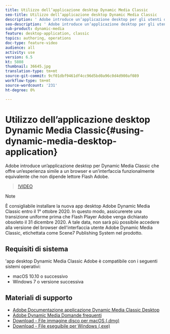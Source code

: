 ```yaml
---
title: Utilizzo dell’applicazione desktop Dynamic Media Classic
seo-title: Utilizzo dell’applicazione desktop Dynamic Media Classic
description: ' Adobe introduce un’applicazione desktop per gli utenti di Dynamic Media Classic che non si affidano più  tecnologia Flash Adobe nel browser.'
seo-description: ' Adobe introduce un’applicazione desktop per gli utenti di Dynamic Media Classic che non si affidano più  tecnologia Flash Adobe nel browser.'
sub-product: dynamic-media
feature: desktop-application, classic
topics: authoring, operations
doc-type: feature-video
audience: all
activity: use
version: 6.5
kt: 5808
thumbnail: 36645.jpg
translation-type: tm+mt
source-git-commit: 9cf01dbf9461df4cc96d5bd0a96c0d4d900af089
workflow-type: tm+mt
source-wordcount: '231'
ht-degree: 0%

---
```



# Utilizzo dell’applicazione desktop Dynamic Media Classic{#using-dynamic-media-desktop-application}

 Adobe introduce un’applicazione desktop per Dynamic Media Classic che offre un’esperienza simile a un browser e un’interfaccia funzionalmente equivalente che non dipende  lettore Flash Adobe.

>[!VIDEO](https://video.tv.adobe.com/v/36645/?quality=12)

>[!NOTE]
>
> È consigliabile installare la nuova app desktop  Adobe Dynamic Media Classic entro il 1° ottobre 2020. In questo modo, assicurerete una transizione uniforme prima che  Flash Player Adobe venga dichiarato obsoleto il 31 dicembre 2020. A tale data, non sarà più possibile accedere alla versione del browser dell&#39;interfaccia utente  Adobe Dynamic Media Classic, etichettata come Scene7 Publishing System nel prodotto.

## Requisiti di sistema

&#39;app desktop Dynamic Media Classic Adobe è compatibile con i seguenti sistemi operativi:

* macOS 10.10 o successivo
* Windows 7 o versione successiva

## Materiali di supporto

* [Adobe Documentazione applicazione Dynamic Media Classic Desktop](https://docs.adobe.com/content/help/en/dynamic-media-classic/using/intro/dynamic-media-classic-desktop-app.html)
* [Adobe Dynamic Media Domande frequenti](https://docs.adobe.com/content/help/en/dynamic-media-classic/using/new-ui-2020.html)
* [Download - File immagine disco per macOS (.dmg)](http://download.macromedia.com/dynamic-media-classic/20.20.1/adobe-dynamic-media-classic-20.20.1.dmg)
* [Download - File eseguibile per Windows (.exe)](http://download.macromedia.com/dynamic-media-classic/20.20.1/adobe-dynamic-media-classic-20.20.1.exe)
